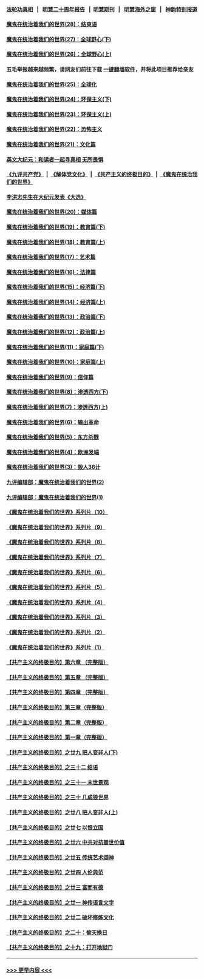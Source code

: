 #### [法轮功真相](https://github.com/gfw-breaker/truth/blob/master/README.md?t=0) &nbsp;&nbsp;|&nbsp;&nbsp; [明慧二十周年报告](https://github.com/gfw-breaker/mh-reports/blob/master/README.md?t=0) &nbsp;&nbsp;|&nbsp;&nbsp;[明慧期刊](https://github.com/gfw-breaker/mh-qikan) &nbsp;&nbsp;|&nbsp;&nbsp; [明慧海外之窗](https://github.com/gfw-breaker/mh-news/blob/master/README.md?t=0) &nbsp;&nbsp;|&nbsp;&nbsp; [神韵特别报道](https://github.com/gfw-breaker/mh-news/blob/master/shenyun.md?t=0)
#### [魔鬼在统治着我们的世界(28)：结束语](../pages/nsc422/n10936246.md?t=07071102) 
#### [魔鬼在统治着我们的世界(27)：全球野心(下)](../pages/nsc422/n10928319.md?t=07071102) 
#### [魔鬼在统治着我们的世界(26)：全球野心(上)](../pages/nsc422/n10900318.md?t=07071102) 
#### 五毛举报越来越频繁，请网友们前往下载 [一键翻墙软件](https://github.com/gfw-breaker/ssr-accounts)，并将此项目推荐给亲友
#### [魔鬼在统治着我们的世界(25)：全球化](../pages/nsc422/n10788205.md?t=07071102) 
#### [魔鬼在统治着我们的世界(24)：环保主义(下)](../pages/nsc422/n10695307.md?t=07071102) 
#### [魔鬼在统治着我们的世界(23)：环保主义(上)](../pages/nsc422/n10688613.md?t=07071102) 
#### [魔鬼在统治着我们的世界(22)：恐怖主义](../pages/nsc422/n10614727.md?t=07071102) 
#### [魔鬼在统治着我们的世界(21)：文化篇](../pages/nsc422/n10597706.md?t=07071102) 
#### [英文大纪元：和读者一起寻真相 无所畏惧](../pages/nsc422/n12542027.md?t=07071102) 
#### [《九评共产党》](https://github.com/begood0513/9ping.md/blob/master/README.md) &nbsp;|&nbsp; [《解体党文化》](../../../../jtdwh.md/blob/master/README.md)  &nbsp;|&nbsp; [《共产主义的终极目的》](../../../../gczydzjmd.md/blob/master/README.md) &nbsp;|&nbsp; [《魔鬼在统治我们的世界》](../../../../mgztzwmdsj.md/blob/master/README.md) 
#### [李洪志先生在大纪元发表《大选》](../pages/nsc422/n12534746.md?t=07071102) 
#### [魔鬼在统治着我们的世界(20)：媒体篇](../pages/nsc422/n10586579.md?t=07071102) 
#### [魔鬼在统治着我们的世界(19)：教育篇(下)](../pages/nsc422/n10564808.md?t=07071102) 
#### [魔鬼在统治着我们的世界(18)：教育篇(上)](../pages/nsc422/n10526970.md?t=07071102) 
#### [魔鬼在统治着我们的世界(17)：艺术篇](../pages/nsc422/n10499093.md?t=07071102) 
#### [魔鬼在统治着我们的世界(16)：法律篇](../pages/nsc422/n10485969.md?t=07071102) 
#### [魔鬼在统治着我们的世界(15)：经济篇(下)](../pages/nsc422/n10469975.md?t=07071102) 
#### [魔鬼在统治着我们的世界(14)：经济篇(上)](../pages/nsc422/n10457370.md?t=07071102) 
#### [魔鬼在统治着我们的世界(13)：政治篇(下)](../pages/nsc422/n10448270.md?t=07071102) 
#### [魔鬼在统治着我们的世界(12)：政治篇(上)](../pages/nsc422/n10444576.md?t=07071102) 
#### [魔鬼在统治着我们的世界(11)：家庭篇(下)](../pages/nsc422/n10440961.md?t=07071102) 
#### [魔鬼在统治着我们的世界(10)：家庭篇(上)](../pages/nsc422/n10435448.md?t=07071102) 
#### [魔鬼在统治着我们的世界(9)：信仰篇](../pages/nsc422/n10432159.md?t=07071102) 
#### [魔鬼在统治着我们的世界(8)：渗透西方(下)](../pages/nsc422/n10429603.md?t=07071102) 
#### [魔鬼在统治着我们的世界(7)：渗透西方(上)](../pages/nsc422/n10426013.md?t=07071102) 
#### [魔鬼在统治着我们的世界(6)：输出革命](../pages/nsc422/n10421536.md?t=07071102) 
#### [魔鬼在统治着我们的世界(5)：东方杀戮](../pages/nsc422/n10417707.md?t=07071102) 
#### [魔鬼在统治着我们的世界(4)：欧洲发端](../pages/nsc422/n10414890.md?t=07071102) 
#### [魔鬼在统治着我们的世界(3)：毁人36计](../pages/nsc422/n10411583.md?t=07071102) 
#### [九评编辑部：魔鬼在统治着我们的世界(2)](../pages/nsc422/n10410036.md?t=07071102) 
#### [九评编辑部：魔鬼在统治着我们的世界(1)](../pages/nsc422/n10406825.md?t=07071102) 
#### [《魔鬼在统治着我们的世界》系列片（10）](../pages/nsc422/n12292670.md?t=07071102) 
#### [《魔鬼在统治着我们的世界》系列片（9）](../pages/nsc422/n12290859.md?t=07071102) 
#### [《魔鬼在统治着我们的世界》系列片（8）](../pages/nsc422/n12287445.md?t=07071102) 
#### [《魔鬼在统治着我们的世界》系列片（7）](../pages/nsc422/n12283425.md?t=07071102) 
#### [《魔鬼在统治着我们的世界》系列片（6）](../pages/nsc422/n12282314.md?t=07071102) 
#### [《魔鬼在统治着我们的世界》系列片（5）](../pages/nsc422/n12281419.md?t=07071102) 
#### [《魔鬼在统治着我们的世界》系列片（4）](../pages/nsc422/n12274024.md?t=07071102) 
#### [《魔鬼在统治着我们的世界》系列片（3）](../pages/nsc422/n12271322.md?t=07071102) 
#### [《魔鬼在统治着我们的世界》系列片（2）](../pages/nsc422/n12269049.md?t=07071102) 
#### [《魔鬼在统治着我们的世界》系列片（1）](../pages/nsc422/n12267575.md?t=07071102) 
#### [【共产主义的终极目的】第六章 （完整版）](../pages/nsc422/n11428913.md?t=07071102) 
#### [【共产主义的终极目的】第五章 （完整版）](../pages/nsc422/n11428912.md?t=07071102) 
#### [【共产主义的终极目的】第四章 （完整版）](../pages/nsc422/n11428907.md?t=07071102) 
#### [【共产主义的终极目的】第三章（完整版）](../pages/nsc422/n11428848.md?t=07071102) 
#### [【共产主义的终极目的】第二章（完整版）](../pages/nsc422/n11428831.md?t=07071102) 
#### [【共产主义的终极目的】第一章（完整版）](../pages/nsc422/n11417651.md?t=07071102) 
#### [【共产主义的终极目的】之廿九 把人变非人(下)](../pages/nsc422/n11344140.md?t=07071102) 
#### [【共产主义的终极目的】之三十二 结语](../pages/nsc422/n11360535.md?t=07071102) 
#### [【共产主义的终极目的】之三十一 末世景观](../pages/nsc422/n11351129.md?t=07071102) 
#### [【共产主义的终极目的】之三十 几成狼世界](../pages/nsc422/n11348280.md?t=07071102) 
#### [【共产主义的终极目的】之廿八 把人变非人(上)](../pages/nsc422/n11340492.md?t=07071102) 
#### [【共产主义的终极目的】之廿七 以恨立国](../pages/nsc422/n11336944.md?t=07071102) 
#### [【共产主义的终极目的】之廿六 中共对抗普世价值](../pages/nsc422/n11324785.md?t=07071102) 
#### [【共产主义的终极目的】之廿五 传统艺术颂神](../pages/nsc422/n11296396.md?t=07071102) 
#### [【共产主义的终极目的】之廿四 人伦典范](../pages/nsc422/n11296397.md?t=07071102) 
#### [【共产主义的终极目的】之廿三 富而有德](../pages/nsc422/n11283598.md?t=07071102) 
#### [【共产主义的终极目的】之廿一 神传语言文字](../pages/nsc422/n11263265.md?t=07071102) 
#### [【共产主义的终极目的】之廿二 破坏修炼文化](../pages/nsc422/n11245728.md?t=07071102) 
#### [【共产主义的终极目的】之二十：偷天换日](../pages/nsc422/n11238846.md?t=07071102) 
#### [【共产主义的终极目的】之十九：打开地狱门](../pages/nsc422/n11206376.md?t=07071102) 

----
#### [ >>> 更早内容 <<< ](../indexes/nsc422-earlier.md)
